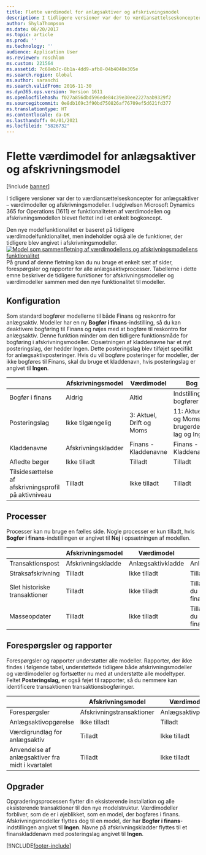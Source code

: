 ```yaml
---
title: Flette værdimodel for anlægsaktiver og afskrivningsmodel
description: I tidligere versioner var der to værdiansættelseskoncepter for anlægsaktiver – værdimodeller og afskrivningsmodeller. I udgivelsen Microsoft Dynamics 365 for Operations (1611) er funktionaliteten af værdimodellen og afskrivningsmodellen blevet flettet ind i et enkelt bogkoncept.
author: ShylaThompson
ms.date: 06/20/2017
ms.topic: article
ms.prod: ''
ms.technology: ''
audience: Application User
ms.reviewer: roschlom
ms.custom: 221564
ms.assetid: 7c68eb7c-8b1a-4dd9-afb8-04b4040e305e
ms.search.region: Global
ms.author: saraschi
ms.search.validFrom: 2016-11-30
ms.dyn365.ops.version: Version 1611
ms.openlocfilehash: f027a856dbd596ede84c39e30ee2227aab9329f2
ms.sourcegitcommit: 0e8db169c3f90bd750826af76709ef5d621fd377
ms.translationtype: HT
ms.contentlocale: da-DK
ms.lasthandoff: 04/01/2021
ms.locfileid: "5826732"
---
```

# <a name="fixed-asset-value-model-and-depreciation-book-merge"></a>Flette værdimodel for anlægsaktiver og afskrivningsmodel

[!include [banner](../includes/banner.md)]

I tidligere versioner var der to værdiansættelseskoncepter for anlægsaktiver – værdimodeller og afskrivningsmodeller. I udgivelsen Microsoft Dynamics 365 for Operations (1611) er funktionaliteten af værdimodellen og afskrivningsmodellen blevet flettet ind i et enkelt bogkoncept.

Den nye modelfunktionalitet er baseret på tidligere værdimodelfunktionalitet, men indeholder også alle de funktioner, der tidligere blev angivet i afskrivningsmodeller. [![Model som sammenfletning af værdimodellens og afskrivningsmodellens funktionalitet](./media/fixed-assets.png)](./media/fixed-assets.png) På grund af denne fletning kan du nu bruge et enkelt sæt af sider, forespørgsler og rapporter for alle anlægsaktivprocesser. Tabellerne i dette emne beskriver de tidligere funktioner for afskrivningsmodeller og værdimodeller sammen med den nye funktionalitet til modeller.

## <a name="setup"></a>Konfiguration
Som standard bogfører modellerne til både Finans og reskontro for anlægsaktiv. Modeller har en ny **Bogfør i finans**-indstilling, så du kan deaktivere bogføring til Finans og nøjes med at bogføre til reskontro for anlægsaktiv. Denne funktion minder om den tidligere funktionsmåde for bogføring i afskrivningsmodeller. Opsætningen af kladdenavne har et nyt posteringslag, der hedder Ingen. Dette posteringslag blev tilføjet specifikt for anlægsaktivposteringer. Hvis du vil bogføre posteringer for modeller, der ikke bogføres til Finans, skal du bruge et kladdenavn, hvis posteringslag er angivet til **Ingen**.

| &nbsp;                                           | Afskrivningsmodel               | Værdimodel                     | Bog (ny)                                              |
|--------------------------------------------------|---------------------------------|---------------------------------|---------------------------------------------------------|
| Bogfør i finans                                   | Aldrig                           | Altid                          | Indstilling, der bogfører i finans                                |
| Posteringslag                                   | Ikke tilgængelig                  | 3: Aktuel, Drift og Moms | 11: Aktuel, Drift og Moms, 7 brugerdefinerede lag og Ingen |
| Kladdenavne                                    | Afskrivningskladder | Finans - Kladdenavne              | Finans - Kladdenavne                                      |
| Afledte bøger                                    | Ikke tilladt                     | Tilladt                         | Tilladt                                                 |
| Tilsidesættelse af afskrivningsprofil på aktivniveau | Tilladt                         | Ikke tilladt                     | Tilladt                                                 |

## <a name="processes"></a>Processer
Processer kan nu bruge en fælles side. Nogle processer er kun tilladt, hvis **Bogfør i finans**-indstillingen er angivet til **Nej** i opsætningen af modellen.

| &nbsp;                                           | Afskrivningsmodel               | Værdimodel                     | Bog (ny)                                              |
|--------------------------------|---------------------------|---------------------|------------------------------------------|
| Transaktionspost              | Afskrivningskladde | Anlægsaktivkladde | Anlægsaktivkladde                      |
| Straksafskrivning             | Tilladt                   | Ikke tilladt         | Tilladt                                  |
| Slet historiske transaktioner | Tilladt                   | Ikke tilladt         | Tilladt, medmindre du bogfører i finans |
| Masseopdater                    | Tilladt                   | Ikke tilladt         | Tilladt, medmindre du bogfører i finans |

## <a name="inquiries-and-reports"></a>Forespørgsler og rapporter
Forespørgsler og rapporter understøtter alle modeller. Rapporter, der ikke findes i følgende tabel, understøttede tidligere både afskrivningsmodeller og værdimodeller og fortsætter nu med at understøtte alle modeltyper. Feltet **Posteringslag,** er også føjet til rapporter, så du nemmere kan identificere transaktionen transaktionsbogføringer.

| &nbsp;                                           | Afskrivningsmodel               | Værdimodel                     | Bog (ny)                                              |
|---------------------------------------|--------------------------------|--------------------------|--------------------------|
| Forespørgsler                             | Afskrivningstransaktioner | Anlægsaktivposter | Anlægsaktivposter |
| Anlægsaktivopgørelse                 | Ikke tilladt                    | Tilladt                  | Tilladt                  |
| Værdigrundlag for anlægsaktiv                     | Tilladt                        | Ikke tilladt              | Tilladt                  |
| Anvendelse af anlægsaktiver fra midt i kvartalet | Tilladt                        | Ikke tilladt              | Tilladt                  |

## <a name="upgrade"></a>Opgrader
Opgraderingsprocessen flytter din eksisterende installation og alle eksisterende transaktioner til den nye modelstruktur. Værdimodeller forbliver, som de er i øjeblikket, som en model, der bogføres i finans. Afskrivningsmodeller flyttes dog til en model, der har **Bogfør i finans**-indstillingen angivet til **Ingen**. Navne på afskrivningskladder flyttes til et finanskladdenavn med posteringslag angivet til **Ingen**.





[!INCLUDE[footer-include](../../includes/footer-banner.md)]